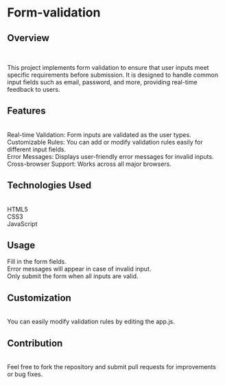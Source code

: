 # Form-validation
<h2>Overview</h2> <br/>

This project implements form validation to ensure that user inputs meet specific requirements before submission. It is designed to handle common input fields such as email, password, and more, providing real-time feedback to users. <br/>

<h2>Features</h2> <br/>
Real-time Validation: Form inputs are validated as the user types. <br/>
Customizable Rules: You can add or modify validation rules easily for different input fields.<br/>
Error Messages: Displays user-friendly error messages for invalid inputs.<br/>
Cross-browser Support: Works across all major browsers.<br/>
<h2>
Technologies Used</h2><br/>
HTML5<br/>
CSS3<br/>
JavaScript<br/>
<h2>
Usage</h2>
Fill in the form fields.<br/>
Error messages will appear in case of invalid input.<br/>
Only submit the form when all inputs are valid.<br/>
<h2>
Customization</h2> <br/>
You can easily modify validation rules by editing the app.js.<br/>
<h2>
Contribution</h2><br/>
Feel free to fork the repository and submit pull requests for improvements or bug fixes.
